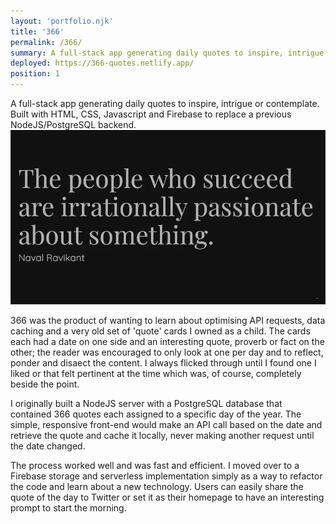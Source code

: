 ```yaml
---
layout: 'portfolio.njk'
title: '366'
permalink: /366/
summary: A full-stack app generating daily quotes to inspire, intrigue or comtemplate
deployed: https://366-quotes.netlify.app/
position: 1
---
```


A full-stack app generating daily quotes to inspire, intrigue or contemplate. Built with HTML,
CSS, Javascript and Firebase to replace a previous NodeJS/PostgreSQL backend.
![366 app screenshot](/assets/images/366.webp '366')

366 was the product of wanting to learn about optimising API requests, data caching and a very old
set of 'quote' cards I owned as a child. The cards each had a date on one side and an interesting quote,
proverb or fact on the other; the reader was encouraged to only look at one per day and to reflect,
ponder and disaect the content. I always flicked through until I found one I liked or that felt pertinent at
the time which was, of course, completely beside the point.

I originally built a NodeJS server with a PostgreSQL database that contained 366 quotes each assigned to
a specific day of the year. The simple, responsive front-end would make an API call based on the date and retrieve
the quote and cache it locally, never making another request until the date changed.

The process worked well and was fast and efficient. I moved over to a Firebase storage and serverless
implementation simply as a way to refactor the code and learn about a new technology. Users can easily share the quote of
the day to Twitter or set it as their homepage to have an interesting prompt to start the morning.
